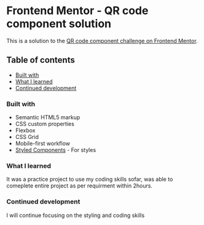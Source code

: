 # Frontend Mentor - QR code component solution

This is a solution to the [QR code component challenge on Frontend Mentor](https://www.frontendmentor.io/challenges/qr-code-component-iux_sIO_H). 

## Table of contents


 - [Built with](#built-with)
 - [What I learned](#what-i-learned)
 - [Continued development](#continued-development)
 



### Built with

- Semantic HTML5 markup
- CSS custom properties
- Flexbox
- CSS Grid
- Mobile-first workflow
- [Styled Components](https://styled-components.com/) - For styles



### What I learned

It was a practice project to use my coding skills sofar, was able to comeplete entire project as per requirment within 2hours. 



### Continued development

I will continue focusing on the styling and coding skills 

